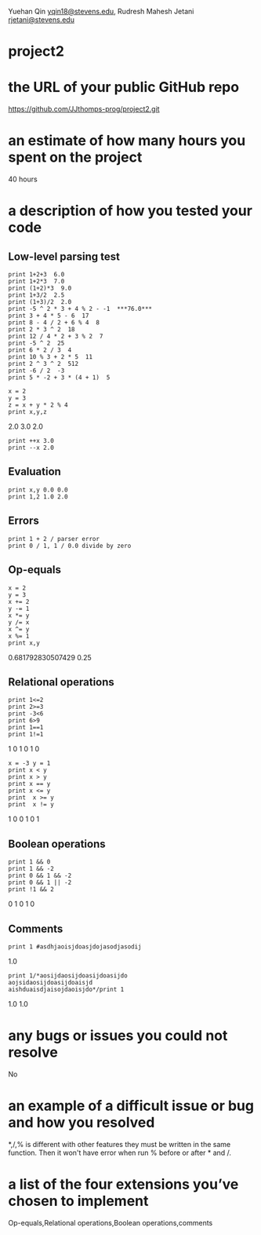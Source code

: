 Yuehan Qin yqin18@stevens.edu, Rudresh Mahesh Jetani rjetani@stevens.edu
# project2
# the URL of your public GitHub repo
https://github.com/JJthomps-prog/project2.git
# an estimate of how many hours you spent on the project
40 hours
# a description of how you tested your code
## Low-level parsing test
```
print 1+2+3  6.0   
print 1+2*3  7.0    
print (1+2)*3  9.0  
print 1+3/2  2.5  
print (1+3)/2  2.0  
print -5 ^ 2 * 3 + 4 % 2 - -1  ***76.0***  
print 3 + 4 * 5 - 6  17  
print 8 - 4 / 2 + 6 % 4  8  
print 2 * 3 ^ 2  18  
print 12 / 4 * 2 + 3 % 2  7  
print -5 ^ 2  25  
print 6 * 2 / 3  4  
print 10 % 3 + 2 * 5  11  
print 2 ^ 3 ^ 2  512  
print -6 / 2  -3  
print 5 * -2 + 3 * (4 + 1)  5  
```
```
x = 2
y = 3
z = x + y * 2 % 4
print x,y,z
```
2.0 3.0 2.0
```
print ++x 3.0
print --x 2.0  
```
## Evaluation
```
print x,y 0.0 0.0  
print 1,2 1.0 2.0 
```
## Errors
```
print 1 + 2 / parser error  
print 0 / 1, 1 / 0.0 divide by zero  
```
## Op-equals
```
x = 2  
y = 3   
x += 2   
y -= 1  
x *= y  
y /= x  
x ^= y  
x %= 1  
print x,y 
```
0.681792830507429 0.25
## Relational operations
```
print 1<=2  
print 2>=3  
print -3<6  
print 6>9  
print 1==1  
print 1!=1  
```
1 0 1 0 1 0  
```
x = -3 y = 1
print x < y  
print x > y  
print x == y  
print x <= y  
print  x >= y 
print  x != y 
```
1 0 0 1 0 1 
## Boolean operations
```
print 1 && 0  
print 1 && -2  
print 0 && 1 && -2  
print 0 && 1 || -2  
print !1 && 2  
```
0 1 0 1 0  
## Comments
```
print 1 #asdhjaoisjdoasjdojasodjasodij  
```
1.0  
```
print 1/*aosijdaosijdoasijdoasijdo  
aojsidaosijdoasijdoaisjd   
aishduaisdjaisojdaoisjdo*/print 1  
```
1.0 1.0  
# any bugs or issues you could not resolve
No
# an example of a difficult issue or bug and how you resolved
*,/,% is different with other features they must be written in the same function. Then it won't have error when run % before or after * and /.
# a list of the four extensions you’ve chosen to implement
Op-equals,Relational operations,Boolean operations,comments
